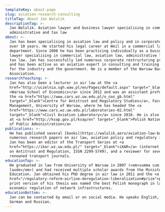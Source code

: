 ```yaml
---
templateKey: about-page
slug: aviation-research-consulting
titleTag: About Jan Walulik
descriptionTag: >-
  Jan Walulik. Aviation lawyer and business lawyer specialising in commercial,
  administrative and tax law
about: >-
  Jan has been specialising in aviation law and policy and in corporate law for
  over 10 years. He started his legal career at Weil in a commercial law
  department. Since 2008 he has been practicing individually as a business
  lawyer specialising in commercial law, aviation law, administrative law and
  tax law. Jan has successfully led numerous corporate restructuring projects,
  and has been active as an aviation expert in consulting and training projects
  for the industry and the government. He is a member of the Warsaw Bar
  Association.
researchTeaching: >-
  Jan has also been a lecturer in air law at the <a
  href="http://uczelnia.sgh.waw.pl/en/Pages/default.aspx" target="_blank"
  >Warsaw School of Economics</a> since 2012 and was an assistant professor at
  the <a href="https://www.cars.wz.uw.edu.pl/o_nas_gb.html"
  target="_blank">Centre for Antitrust and Regulatory Studies</a>, Faculty of
  Management, University of Warsaw, where he has headed the <a
  href="https://www.cars.wz.uw.edu.pl/laboratories-02.html"
  target="_blank">Civil Aviation Laboratory</a> since 2016. He is also a tutor
  at <a href="http://ksap.gov.pl/ksap/en" target="_blank">Polish National School
  of Public Administration</a>
publications: >-
  He has published several [books](https://walulik.aero/aviation-law-books) and
  numerous research papers on air law, aviation policy and regulatory issues.
  Jan has been an editor of the Transport Series at <a
  href="https://ikar.wz.uw.edu.pl/" target="_blank">iKAR</a> (internet Quarterly
  on Antitrust and Regulation, ISSN 2299-5749), and a reviewer for several
  renowned transport journals.
educationTop: >-
  He graduated in law from University of Warsaw in 2007 (<em>summa cum
  laude</em>) and had received multiple scholar awards from the Minister of
  Education. Jan obtained his PhD degree in air law in 2011 and the <a
  href="/regulatory-reform-airline-deregulation-liberalization#prize">prizewinning</a>
  print version of his thesis was named the best Polish monograph in law and
  economic regulation of network infrastructures.
educationBottom: >-
  Jan can be contacted by email or on social media. He speaks English, Polish,
  German and Russian.
---
```


